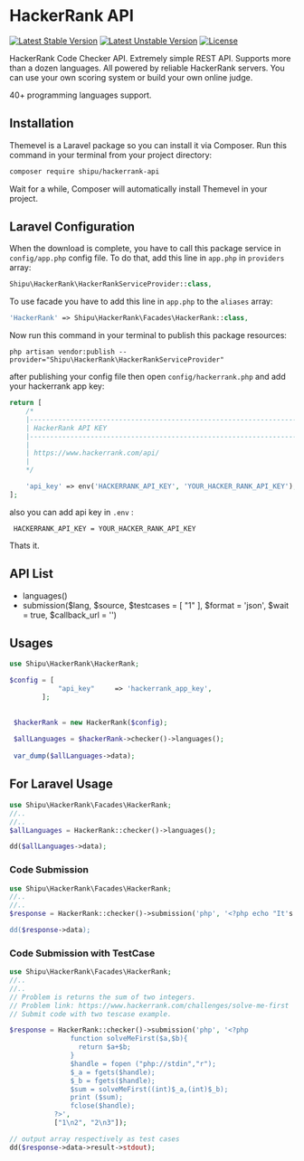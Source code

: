 # HackerRank API
[![Latest Stable Version](https://poser.pugx.org/shipu/hackerrank-api/v/stable)](https://packagist.org/packages/shipu/hackerrank-api)
[![Latest Unstable Version](https://poser.pugx.org/shipu/hackerrank-api/v/unstable)](https://packagist.org/packages/shipu/hackerrank-api)
[![License](https://poser.pugx.org/shipu/hackerrank-api/license)](https://packagist.org/packages/shipu/hackerrank-api)

HackerRank Code Checker API. Extremely simple REST API. Supports more than a dozen languages. All powered by reliable HackerRank servers. You can use your own scoring system or build your own online judge. 

40+ programming languages support.

## Installation

Themevel is a Laravel package so you can install it via Composer. Run this command in your terminal from your project directory:

```sh
composer require shipu/hackerrank-api
```

Wait for a while, Composer will automatically install Themevel in your project.

## Laravel Configuration

When the download is complete, you have to call this package service in `config/app.php` config file. To do that, add this line in `app.php` in `providers` array:

```php
Shipu\HackerRank\HackerRankServiceProvider::class,
```

To use facade you have to add this line in `app.php` to the `aliases` array:

```php
'HackerRank' => Shipu\HackerRank\Facades\HackerRank::class,
```

Now run this command in your terminal to publish this package resources:

```
php artisan vendor:publish --provider="Shipu\HackerRank\HackerRankServiceProvider"
```

after publishing your config file then open `config/hackerrank.php` and add your hackerrank app key:

```php
return [
    /*
    |--------------------------------------------------------------------------
    | HackerRank API KEY
    |--------------------------------------------------------------------------
    |
    | https://www.hackerrank.com/api/
    |
    */

    'api_key' => env('HACKERRANK_API_KEY', 'YOUR_HACKER_RANK_API_KEY'),
];
```

also you can add api key in `.env` :
```
 HACKERRANK_API_KEY = YOUR_HACKER_RANK_API_KEY
```

Thats it.

## API List

- languages()
- submission($lang, $source, $testcases = [ "1" ], $format = 'json', $wait = true, $callback_url = '')

## Usages

```php
use Shipu\HackerRank\HackerRank;

$config = [
            "api_key"     => 'hackerrank_app_key',
        ];
        
 
 $hackerRank = new HackerRank($config);
 
 $allLanguages = $hackerRank->checker()->languages();
 
 var_dump($allLanguages->data);
 ```


## For Laravel Usage
 
 ```php
 use Shipu\HackerRank\Facades\HackerRank;
 //..
 //..
 $allLanguages = HackerRank::checker()->languages();
 
 dd($allLanguages->data);
 ```
 
 ### Code Submission
 
 ```php
 use Shipu\HackerRank\Facades\HackerRank;
 //..
 //..
$response = HackerRank::checker()->submission('php', '<?php echo "It's Working"; ?>');

dd($response->data);
 ```
 
 ### Code Submission with TestCase

  ```php
  use Shipu\HackerRank\Facades\HackerRank;
  //..
  //..
  // Problem is returns the sum of two integers.
  // Problem link: https://www.hackerrank.com/challenges/solve-me-first
  // Submit code with two tescase example.
  
 $response = HackerRank::checker()->submission('php', '<?php
                 function solveMeFirst($a,$b){
                   return $a+$b;
                 }
                 $handle = fopen ("php://stdin","r");
                 $_a = fgets($handle);
                 $_b = fgets($handle);
                 $sum = solveMeFirst((int)$_a,(int)$_b);
                 print ($sum);
                 fclose($handle);
             ?>', 
             ["1\n2", "2\n3"]);
 
 // output array respectively as test cases
 dd($response->data->result->stdout);
  ```


